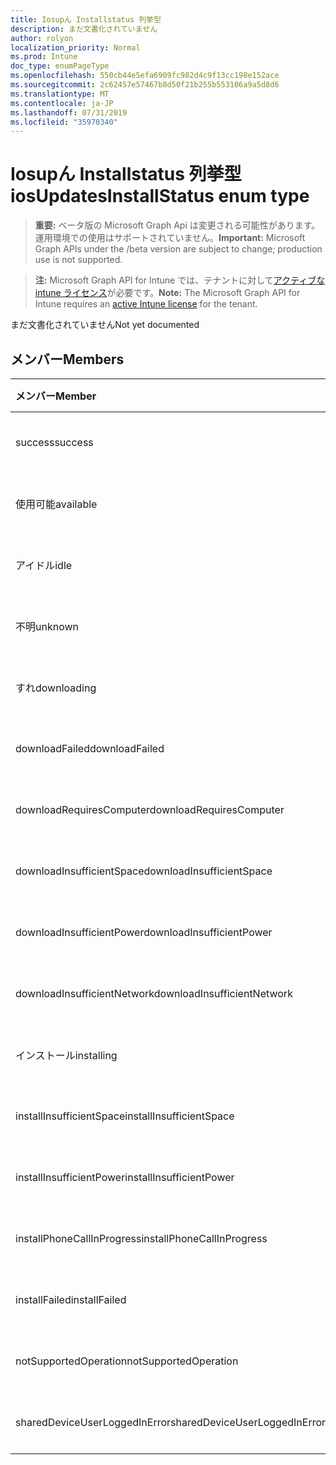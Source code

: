 ```yaml
---
title: Iosupん Installstatus 列挙型
description: まだ文書化されていません
author: rolyon
localization_priority: Normal
ms.prod: Intune
doc_type: enumPageType
ms.openlocfilehash: 550cb44e5efa6909fc982d4c9f13cc198e152ace
ms.sourcegitcommit: 2c62457e57467b8d50f21b255b553106a9a5d8d6
ms.translationtype: MT
ms.contentlocale: ja-JP
ms.lasthandoff: 07/31/2019
ms.locfileid: "35970340"
---
```

# <a name="iosupdatesinstallstatus-enum-type"></a><span data-ttu-id="25d38-103">Iosupん Installstatus 列挙型</span><span class="sxs-lookup"><span data-stu-id="25d38-103">iosUpdatesInstallStatus enum type</span></span>

> <span data-ttu-id="25d38-104">**重要:** ベータ版の Microsoft Graph Api は変更される可能性があります。運用環境での使用はサポートされていません。</span><span class="sxs-lookup"><span data-stu-id="25d38-104">**Important:** Microsoft Graph APIs under the /beta version are subject to change; production use is not supported.</span></span>

> <span data-ttu-id="25d38-105">**注:** Microsoft Graph API for Intune では、テナントに対して[アクティブな intune ライセンス](https://go.microsoft.com/fwlink/?linkid=839381)が必要です。</span><span class="sxs-lookup"><span data-stu-id="25d38-105">**Note:** The Microsoft Graph API for Intune requires an [active Intune license](https://go.microsoft.com/fwlink/?linkid=839381) for the tenant.</span></span>

<span data-ttu-id="25d38-106">まだ文書化されていません</span><span class="sxs-lookup"><span data-stu-id="25d38-106">Not yet documented</span></span>

## <a name="members"></a><span data-ttu-id="25d38-107">メンバー</span><span class="sxs-lookup"><span data-stu-id="25d38-107">Members</span></span>
|<span data-ttu-id="25d38-108">メンバー</span><span class="sxs-lookup"><span data-stu-id="25d38-108">Member</span></span>|<span data-ttu-id="25d38-109">値</span><span class="sxs-lookup"><span data-stu-id="25d38-109">Value</span></span>|<span data-ttu-id="25d38-110">説明</span><span class="sxs-lookup"><span data-stu-id="25d38-110">Description</span></span>|
|:---|:---|:---|
|<span data-ttu-id="25d38-111">success</span><span class="sxs-lookup"><span data-stu-id="25d38-111">success</span></span>|<span data-ttu-id="25d38-112">.0</span><span class="sxs-lookup"><span data-stu-id="25d38-112">0</span></span>|<span data-ttu-id="25d38-113">まだ文書化されていません</span><span class="sxs-lookup"><span data-stu-id="25d38-113">Not yet documented</span></span>|
|<span data-ttu-id="25d38-114">使用可能</span><span class="sxs-lookup"><span data-stu-id="25d38-114">available</span></span>|<span data-ttu-id="25d38-115">1-d</span><span class="sxs-lookup"><span data-stu-id="25d38-115">1</span></span>|<span data-ttu-id="25d38-116">まだ文書化されていません</span><span class="sxs-lookup"><span data-stu-id="25d38-116">Not yet documented</span></span>|
|<span data-ttu-id="25d38-117">アイドル</span><span class="sxs-lookup"><span data-stu-id="25d38-117">idle</span></span>|<span data-ttu-id="25d38-118">pbm-2</span><span class="sxs-lookup"><span data-stu-id="25d38-118">2</span></span>|<span data-ttu-id="25d38-119">まだ文書化されていません</span><span class="sxs-lookup"><span data-stu-id="25d38-119">Not yet documented</span></span>|
|<span data-ttu-id="25d38-120">不明</span><span class="sxs-lookup"><span data-stu-id="25d38-120">unknown</span></span>|<span data-ttu-id="25d38-121">1/3</span><span class="sxs-lookup"><span data-stu-id="25d38-121">3</span></span>|<span data-ttu-id="25d38-122">まだ文書化されていません</span><span class="sxs-lookup"><span data-stu-id="25d38-122">Not yet documented</span></span>|
|<span data-ttu-id="25d38-123">すれ</span><span class="sxs-lookup"><span data-stu-id="25d38-123">downloading</span></span>|<span data-ttu-id="25d38-124">-2016330712</span><span class="sxs-lookup"><span data-stu-id="25d38-124">-2016330712</span></span>|<span data-ttu-id="25d38-125">まだ文書化されていません</span><span class="sxs-lookup"><span data-stu-id="25d38-125">Not yet documented</span></span>|
|<span data-ttu-id="25d38-126">downloadFailed</span><span class="sxs-lookup"><span data-stu-id="25d38-126">downloadFailed</span></span>|<span data-ttu-id="25d38-127">-2016330711</span><span class="sxs-lookup"><span data-stu-id="25d38-127">-2016330711</span></span>|<span data-ttu-id="25d38-128">まだ文書化されていません</span><span class="sxs-lookup"><span data-stu-id="25d38-128">Not yet documented</span></span>|
|<span data-ttu-id="25d38-129">downloadRequiresComputer</span><span class="sxs-lookup"><span data-stu-id="25d38-129">downloadRequiresComputer</span></span>|<span data-ttu-id="25d38-130">-2016330710</span><span class="sxs-lookup"><span data-stu-id="25d38-130">-2016330710</span></span>|<span data-ttu-id="25d38-131">まだ文書化されていません</span><span class="sxs-lookup"><span data-stu-id="25d38-131">Not yet documented</span></span>|
|<span data-ttu-id="25d38-132">downloadInsufficientSpace</span><span class="sxs-lookup"><span data-stu-id="25d38-132">downloadInsufficientSpace</span></span>|<span data-ttu-id="25d38-133">-2016330709</span><span class="sxs-lookup"><span data-stu-id="25d38-133">-2016330709</span></span>|<span data-ttu-id="25d38-134">まだ文書化されていません</span><span class="sxs-lookup"><span data-stu-id="25d38-134">Not yet documented</span></span>|
|<span data-ttu-id="25d38-135">downloadInsufficientPower</span><span class="sxs-lookup"><span data-stu-id="25d38-135">downloadInsufficientPower</span></span>|<span data-ttu-id="25d38-136">-2016330708</span><span class="sxs-lookup"><span data-stu-id="25d38-136">-2016330708</span></span>|<span data-ttu-id="25d38-137">まだ文書化されていません</span><span class="sxs-lookup"><span data-stu-id="25d38-137">Not yet documented</span></span>|
|<span data-ttu-id="25d38-138">downloadInsufficientNetwork</span><span class="sxs-lookup"><span data-stu-id="25d38-138">downloadInsufficientNetwork</span></span>|<span data-ttu-id="25d38-139">-2016330707</span><span class="sxs-lookup"><span data-stu-id="25d38-139">-2016330707</span></span>|<span data-ttu-id="25d38-140">まだ文書化されていません</span><span class="sxs-lookup"><span data-stu-id="25d38-140">Not yet documented</span></span>|
|<span data-ttu-id="25d38-141">インストール</span><span class="sxs-lookup"><span data-stu-id="25d38-141">installing</span></span>|<span data-ttu-id="25d38-142">-2016330706</span><span class="sxs-lookup"><span data-stu-id="25d38-142">-2016330706</span></span>|<span data-ttu-id="25d38-143">まだ文書化されていません</span><span class="sxs-lookup"><span data-stu-id="25d38-143">Not yet documented</span></span>|
|<span data-ttu-id="25d38-144">installInsufficientSpace</span><span class="sxs-lookup"><span data-stu-id="25d38-144">installInsufficientSpace</span></span>|<span data-ttu-id="25d38-145">-2016330705</span><span class="sxs-lookup"><span data-stu-id="25d38-145">-2016330705</span></span>|<span data-ttu-id="25d38-146">まだ文書化されていません</span><span class="sxs-lookup"><span data-stu-id="25d38-146">Not yet documented</span></span>|
|<span data-ttu-id="25d38-147">installInsufficientPower</span><span class="sxs-lookup"><span data-stu-id="25d38-147">installInsufficientPower</span></span>|<span data-ttu-id="25d38-148">-2016330704</span><span class="sxs-lookup"><span data-stu-id="25d38-148">-2016330704</span></span>|<span data-ttu-id="25d38-149">まだ文書化されていません</span><span class="sxs-lookup"><span data-stu-id="25d38-149">Not yet documented</span></span>|
|<span data-ttu-id="25d38-150">installPhoneCallInProgress</span><span class="sxs-lookup"><span data-stu-id="25d38-150">installPhoneCallInProgress</span></span>|<span data-ttu-id="25d38-151">-2016330703</span><span class="sxs-lookup"><span data-stu-id="25d38-151">-2016330703</span></span>|<span data-ttu-id="25d38-152">まだ文書化されていません</span><span class="sxs-lookup"><span data-stu-id="25d38-152">Not yet documented</span></span>|
|<span data-ttu-id="25d38-153">installFailed</span><span class="sxs-lookup"><span data-stu-id="25d38-153">installFailed</span></span>|<span data-ttu-id="25d38-154">-2016330702</span><span class="sxs-lookup"><span data-stu-id="25d38-154">-2016330702</span></span>|<span data-ttu-id="25d38-155">まだ文書化されていません</span><span class="sxs-lookup"><span data-stu-id="25d38-155">Not yet documented</span></span>|
|<span data-ttu-id="25d38-156">notSupportedOperation</span><span class="sxs-lookup"><span data-stu-id="25d38-156">notSupportedOperation</span></span>|<span data-ttu-id="25d38-157">-2016330701</span><span class="sxs-lookup"><span data-stu-id="25d38-157">-2016330701</span></span>|<span data-ttu-id="25d38-158">まだ文書化されていません</span><span class="sxs-lookup"><span data-stu-id="25d38-158">Not yet documented</span></span>|
|<span data-ttu-id="25d38-159">sharedDeviceUserLoggedInError</span><span class="sxs-lookup"><span data-stu-id="25d38-159">sharedDeviceUserLoggedInError</span></span>|<span data-ttu-id="25d38-160">-2016330699</span><span class="sxs-lookup"><span data-stu-id="25d38-160">-2016330699</span></span>|<span data-ttu-id="25d38-161">まだ文書化されていません</span><span class="sxs-lookup"><span data-stu-id="25d38-161">Not yet documented</span></span>|





